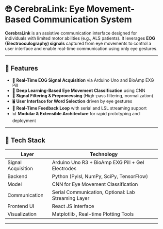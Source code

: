 # 🌐 CerebraLink: Eye Movement-Based Communication System

**CerebraLink** is an assistive communication interface designed for individuals with limited motor abilities (e.g., ALS patients). It leverages **EOG (Electrooculography) signals** captured from eye movements to control a user interface and enable real-time communication using only eye gestures.

---

## 📌 Features

- 🎯 **Real-Time EOG Signal Acquisition** via Arduino Uno and BioAmp EXG Pill  
- 🧠 **Deep Learning-Based Eye Movement Classification** using CNN  
- 🧼 **Signal Filtering & Preprocessing** (High-pass filtering, normalization)  
- 🖥️ **User Interface for Word Selection** driven by eye gestures  
- 🔁 **Real-Time Feedback Loop** with serial and LSL streaming support  
- 📊 **Modular & Extensible Architecture** for rapid prototyping and deployment  

---

## 🧰 Tech Stack

| Layer            | Technology                                             |
|------------------|--------------------------------------------------------|
| Signal Acquisition | Arduino Uno R3 + BioAmp EXG Pill + Gel Electrodes     |
| Backend          | Python (Pylsl, NumPy, SciPy, TensorFlow)    |
| Model            | CNN for  Eye Movement Classification            |
| Communication    | Serial Communication, Optional: Lab Streaming Layer    |
| Frontend UI      | React JS Interface  |
| Visualization    | Matplotlib , Real-time Plotting Tools         |

---
